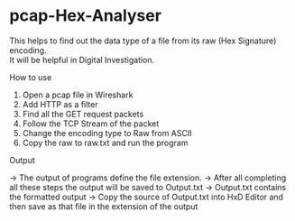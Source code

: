 # pcap-Hex-Analyser
This helps to find out the data type of a file from its raw (Hex Signature) encoding.  
It will be helpful in Digital Investigation.

How to use      

 1. Open a pcap file in Wireshark     
 2. Add HTTP as a filter     
 3. Find all the GET request packets     
 4. Follow the TCP Stream of the packet     
 5. Change the encoding type to Raw from ASCII     
 6. Copy the raw to raw.txt and run the program  

Output 

-> The output of programs define the file extension. 
-> After all completing all these steps the output will be saved to Output.txt 
-> Output.txt contains the formatted output 
-> Copy the source of Output.txt into HxD Editor and then save as that file in the extension of the output
